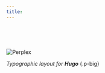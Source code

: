 ```yaml
---
title:
---
```

&nbsp;

&nbsp;

![Perplex](logo/Perplex.svg)

_Typographic layout for **Hugo**_
{.p-big}
